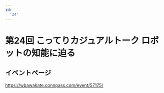 ```yaml
---
id:
  '24'
---
```


# 第24回 こってりカジュアルトーク ロボットの知能に迫る

## イベントページ
https://wbawakate.connpass.com/event/57175/
